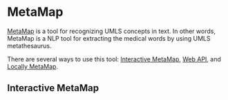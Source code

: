 # MetaMap

[MetaMap](https://lhncbc.nlm.nih.gov/ii/tools/MetaMap.html) is a tool for recognizing UMLS concepts in text.
In other words, MetaMap is a NLP tool for extracting the medical words by using UMLS metathesaurus.

There are several ways to use this tool: [Interactive MetaMap](https://ii.nlm.nih.gov/Interactive/UTS_Required/MetaMap.html), [Web API](https://github.com/lhncbc/skr_web_python_api), and [Locally MetaMap](https://lhncbc.nlm.nih.gov/ii/tools/MetaMap/run-locally/MetaMap.html).

## Interactive MetaMap

